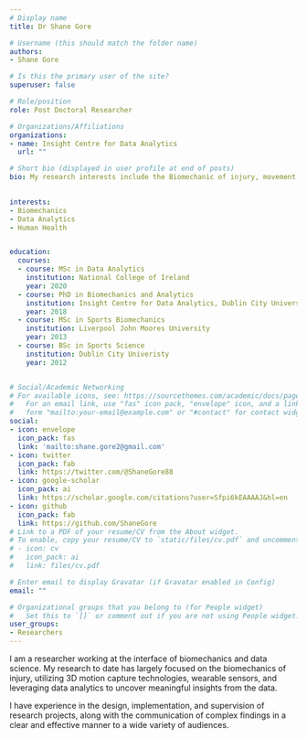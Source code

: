 ```yaml
---
# Display name
title: Dr Shane Gore

# Username (this should match the folder name)
authors:
- Shane Gore

# Is this the primary user of the site?
superuser: false

# Role/position
role: Post Doctoral Researcher

# Organizations/Affiliations
organizations:
- name: Insight Centre for Data Analytics
  url: ""

# Short bio (displayed in user profile at end of posts)
bio: My research interests include the Biomechanic of injury, movement complexity and machine learning.
 

interests:
- Biomechanics
- Data Analytics
- Human Health


education:
  courses:
  - course: MSc in Data Analytics
    institution: National College of Ireland
    year: 2020
  - course: PhD in Biomechanics and Analytics
    institution: Insight Centre for Data Analytics, Dublin City University
    year: 2018
  - course: MSc in Sports Biomechanics
    institution: Liverpool John Moores University
    year: 2013
  - course: BSc in Sports Science
    institution: Dublin City Univeristy
    year: 2012


# Social/Academic Networking
# For available icons, see: https://sourcethemes.com/academic/docs/page-builder/#icons
#   For an email link, use "fas" icon pack, "envelope" icon, and a link in the
#   form "mailto:your-email@example.com" or "#contact" for contact widget.
social:
- icon: envelope
  icon_pack: fas
  link: 'mailto:shane.gore2@gmail.com'
- icon: twitter
  icon_pack: fab
  link: https://twitter.com/@ShaneGore88
- icon: google-scholar
  icon_pack: ai
  link: https://scholar.google.com/citations?user=Sfpi6kEAAAAJ&hl=en
- icon: github
  icon_pack: fab
  link: https://github.com/ShaneGore
# Link to a PDF of your resume/CV from the About widget.
# To enable, copy your resume/CV to `static/files/cv.pdf` and uncomment the lines below.
# - icon: cv
#   icon_pack: ai
#   link: files/cv.pdf

# Enter email to display Gravatar (if Gravatar enabled in Config)
email: ""

# Organizational groups that you belong to (for People widget)
#   Set this to `[]` or comment out if you are not using People widget.
user_groups:
- Researchers
---
```


I am a researcher working at the interface of biomechanics and data science. My research to date has largely focused on the biomechanics of injury, utilizing 3D motion capture technologies, wearable sensors, and leveraging data analytics to uncover meaningful insights from the data.

I have experience in the design, implementation, and supervision of research projects, along with the communication of complex findings in a clear and effective manner to a wide variety of audiences.
